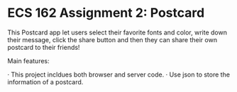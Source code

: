 # ECS 162 Assignment 2: Postcard

This Postcard app let users select their favorite fonts and color, write down their message, click the share button and then they can share their own postcard to their friends!

Main features:

· This project incldues both browser and server code.
· Use json to store the information of a postcard.
